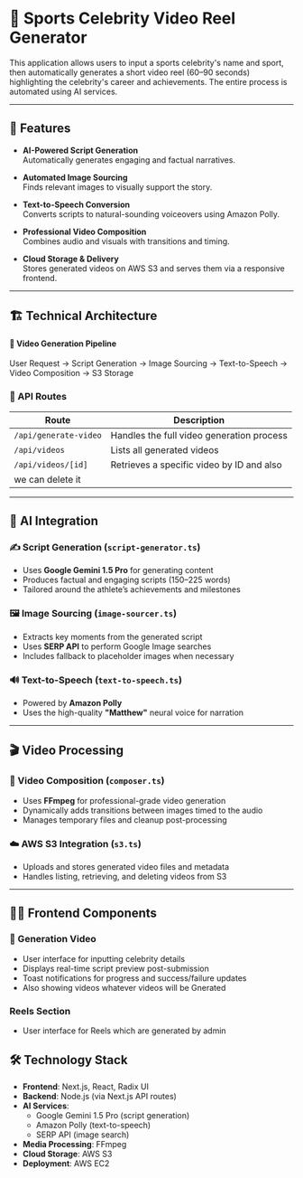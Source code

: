 # 🏅 Sports Celebrity Video Reel Generator

This application allows users to input a sports celebrity's name and sport, then automatically generates a short video reel (60–90 seconds) highlighting the celebrity's career and achievements. The entire process is automated using AI services.

---

## 🚀 Features

- **AI-Powered Script Generation**  
  Automatically generates engaging and factual narratives.

- **Automated Image Sourcing**  
  Finds relevant images to visually support the story.

- **Text-to-Speech Conversion**  
  Converts scripts to natural-sounding voiceovers using Amazon Polly.

- **Professional Video Composition**  
  Combines audio and visuals with transitions and timing.

- **Cloud Storage & Delivery**  
  Stores generated videos on AWS S3 and serves them via a responsive frontend.

---

## 🏗️ Technical Architecture

#### 🔄 Video Generation Pipeline

User Request → Script Generation → Image Sourcing → Text-to-Speech → Video Composition → S3 Storage



### 🧩 API Routes

| Route                  | Description                                 |
|------------------------|---------------------------------------------|
| `/api/generate-video`  | Handles the full video generation process   |
| `/api/videos`          | Lists all generated videos                  |
| `/api/videos/[id]`     | Retrieves a specific video by ID and also
|                             we can delete it                           |

---

## 🧠 AI Integration

### ✍️ Script Generation (`script-generator.ts`)

- Uses **Google Gemini 1.5 Pro** for generating content
- Produces factual and engaging scripts (150–225 words)
- Tailored around the athlete’s achievements and milestones

### 🖼️ Image Sourcing (`image-sourcer.ts`)

- Extracts key moments from the generated script
- Uses **SERP API** to perform Google Image searches
- Includes fallback to placeholder images when necessary

### 🔊 Text-to-Speech (`text-to-speech.ts`)

- Powered by **Amazon Polly**
- Uses the high-quality **"Matthew"** neural voice for narration

---

## 🎬 Video Processing

### 🧱 Video Composition (`composer.ts`)

- Uses **FFmpeg** for professional-grade video generation
- Dynamically adds transitions between images timed to the audio
- Manages temporary files and cleanup post-processing

### ☁️ AWS S3 Integration (`s3.ts`)

- Uploads and stores generated video files and metadata
- Handles listing, retrieving, and deleting videos from S3

---

## 🧑‍💻 Frontend Components

### 📝 Generation Video 

- User interface for inputting celebrity details
- Displays real-time script preview post-submission
- Toast notifications for progress and success/failure updates
- Also showing videos whatever videos will be Gnerated

### Reels Section
 - User interface for Reels which are generated by admin

## 🛠️ Technology Stack

- **Frontend**: Next.js, React, Radix UI
- **Backend**: Node.js (via Next.js API routes)
- **AI Services**:
  - Google Gemini 1.5 Pro (script generation)
  - Amazon Polly (text-to-speech)
  - SERP API (image search)
- **Media Processing**: FFmpeg
- **Cloud Storage**: AWS S3
- **Deployment**: AWS EC2




